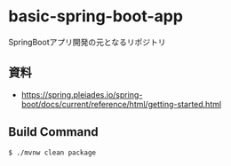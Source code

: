 # basic-spring-boot-app
SpringBootアプリ開発の元となるリポジトリ

## 資料
- https://spring.pleiades.io/spring-boot/docs/current/reference/html/getting-started.html

## Build Command
```bash
$ ./mvnw clean package
```
